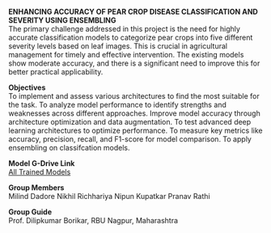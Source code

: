 **ENHANCING ACCURACY OF PEAR CROP DISEASE CLASSIFICATION AND SEVERITY USING ENSEMBLING** <br />
The primary challenge addressed in this project is the need for highly accurate classification models to categorize pear crops into five different severity levels based on leaf images. This is crucial in agricultural management for timely and effective intervention. The existing models show moderate accuracy, and there is a significant need to improve this for better practical applicability.

**Objectives**<br />
To implement and assess various architectures to find the most suitable for the task.
To analyze model performance to identify strengths and weaknesses across different approaches.
Improve model accuracy through architecture optimization and data augmentation.
To test advanced deep learning architectures to optimize performance.
To measure key metrics like accuracy, precision, recall, and F1-score for model comparison.
To apply ensembling on classifcation models.

**Model G-Drive Link**<br />
[All Trained Models](https://drive.google.com/drive/folders/13T2U6HAjufGfvqBXAJZeWL_TFMlaxhc8?usp=sharing)

**Group Members**<br />
Milind Dadore
Nikhil Richhariya
Nipun Kupatkar
Pranav Rathi

**Group Guide**<br />
Prof. Dilipkumar Borikar, RBU Nagpur, Maharashtra

